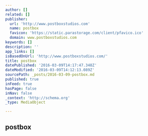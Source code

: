 ```yaml
---
author: []
related: []
publisher:
  url: 'http://www.postboxstudios.com'
  name: postbox
  favicon: 'https://static.parastorage.com/client/pfavico.ico'
  domain: www.postboxstudios.com
keywords: []
description: ''
app_links: []
isBasedOnUrl: 'http://www.postboxstudios.com/'
title: postbox
datePublished: '2016-03-09T14:17:47.348Z'
dateModified: '2016-03-09T14:12:13.089Z'
sourcePath: _posts/2016-03-09-postbox.md
published: true
inFeed: true
hasPage: false
inNav: false
_context: 'http://schema.org'
_type: MediaObject

---
```

<article style=""><h1>postbox</h1></article>